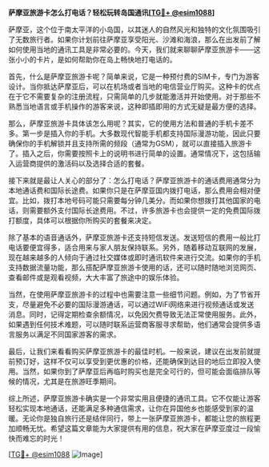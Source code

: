 **萨摩亚旅游卡怎么打电话？轻松玩转岛国通讯[[TG💪+ @esim1088](https://t.me/s/esim1088)]**

萨摩亚，这个位于南太平洋的小岛国，以其迷人的自然风光和独特的文化氛围吸引了无数旅行者。如果你计划前往萨摩亚享受阳光、沙滩和海浪，那么在出发前了解如何使用当地的通讯工具是非常必要的。今天，我们就来聊聊萨摩亚旅游卡——这张小小的卡片，是如何帮助你在岛上畅快地打电话的。

首先，什么是萨摩亚旅游卡呢？简单来说，它是一种预付费的SIM卡，专门为游客设计。当你抵达萨摩亚后，可以在机场或者当地的电信营业厅购买。这种卡的优点在于它不需要复杂的注册流程，只需简单的几步就能激活并开始使用。对于那些不熟悉当地语言或手机操作的游客来说，这种即插即用的方式无疑是最方便的选择。

那么，萨摩亚旅游卡具体该怎么用呢？其实，它的使用方法和普通的手机卡差不多。第一步是插入你的手机。大多数现代智能手机都支持国际漫游功能，因此只要确保你的手机解锁并且支持所需的频段（通常为GSM），就可以直接插入旅游卡了。插入之后，你需要按照卡上的说明书进行简单的设置。通常情况下，这包括输入运营商提供的激活码以及选择合适的套餐。

接下来就是最让人关心的部分了：怎么打电话？萨摩亚旅游卡的通话费用通常分为本地通话费和国际长途费。如果你只是在萨摩亚国内拨打电话，那么费用会相对便宜。比如，拨打本地号码可能只需要每分钟几美分。而如果你想拨打其他国家的电话，则需要额外支付国际长途费用。不过，许多旅游卡也会提供一定的免费国际拨打额度，具体可以根据你所购买的套餐来决定。

除了基本的语音通话外，萨摩亚旅游卡还支持短信发送。发送短信的费用一般比打电话要便宜得多，适合用来与家人朋友保持联系。另外，随着移动互联网的发展，现在越来越多的人倾向于通过社交媒体或即时通讯软件来进行交流。如果你的手机支持数据流量功能，那么搭配萨摩亚旅游卡使用的话，还可以随时随地浏览网页、查看邮件或是观看视频，大大丰富了旅途中的娱乐体验。

当然，在使用萨摩亚旅游卡的过程中也需要注意一些细节问题。例如，为了节省开支，尽量避免不必要的国际漫游通话，可以通过WiFi网络来进行视频通话或发送消息。同时，记得定期检查余额情况，以免因欠费导致无法正常使用服务。此外，如果遇到任何技术难题，可以随时联系运营商客服寻求帮助，他们通常会提供多语言服务以满足不同国家游客的需求。

最后，让我们来看看购买萨摩亚旅游卡的最佳时机。一般来说，建议在出发前就提前预订好，这样不仅可以享受到更优惠的价格，还能确保到达目的地后立即投入使用。当然，如果你到了萨摩亚后再临时购买也是完全可行的，但可能会面临排队等候的情况，尤其是在旅游旺季期间。

综上所述，萨摩亚旅游卡确实是一个非常实用且便捷的通讯工具。它不仅能让游客轻松实现本地通话，还能满足多种通信需求，让你在异国他乡也能感受到家的温暖。无论你是独自旅行还是结伴同行，带上一张萨摩亚旅游卡，都能让您的旅程更加顺畅无忧。希望这篇文章能为大家提供有用的信息，祝大家在萨摩亚度过一段愉快而难忘的时光！

[[TG💪+ @esim1088](https://t.me/s/esim1088) ![Image](https://i.postimg.cc/4NQfJmqS/Snipaste-2025-05-13-00-14-12.png)]